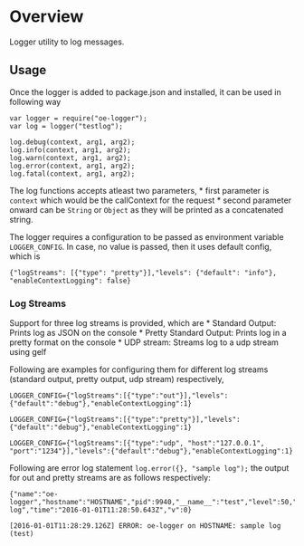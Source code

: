 # Overview

Logger utility to log messages.

## Usage

Once the logger is added to package.json and installed, it can be used in following way

```
var logger = require("oe-logger");
var log = logger("testlog");

log.debug(context, arg1, arg2);
log.info(context, arg1, arg2);
log.warn(context, arg1, arg2);
log.error(context, arg1, arg2);
log.fatal(context, arg1, arg2);
```

The log functions accepts atleast two parameters, 
    * first parameter is ```context``` which would be the callContext for the request
    * second parameter onward can be ```String``` or ```Object``` as they will be printed as a concatenated string.

The logger requires a configuration to be passed as environment variable ```LOGGER_CONFIG```. In case, no value is passed, then it uses default config, which is

```
{"logStreams": [{"type": "pretty"}],"levels": {"default": "info"}, "enableContextLogging": false}
```

### Log Streams

Support for three log streams is provided, which are
    * Standard Output: Prints log as JSON on the console
    * Pretty Standard Output: Prints log in a pretty format on the console
    * UDP stream: Streams log to a udp stream using gelf

Following are examples for configuring them for different log streams (standard output, pretty output, udp stream) respectively,

```
LOGGER_CONFIG={"logStreams":[{"type":"out"}],"levels":{"default":"debug"},"enableContextLogging":1}

LOGGER_CONFIG={"logStreams":[{"type":"pretty"}],"levels":{"default":"debug"},"enableContextLogging":1}

LOGGER_CONFIG={"logStreams":[{"type":"udp", "host":"127.0.0.1", "port":"1234"}],"levels":{"default":"debug"},"enableContextLogging":1}
```

Following are error log statement ```log.error({}, "sample log");``` the output for out and pretty streams are as follows respectively:

```
{"name":"oe-logger","hostname":"HOSTNAME","pid":9940,"__name__":"test","level":50,"msg":"sample log","time":"2016-01-01T11:28:50.643Z","v":0}

[2016-01-01T11:28:29.126Z] ERROR: oe-logger on HOSTNAME: sample log (test)
```
